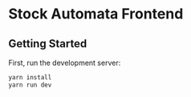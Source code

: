 
# Stock Automata Frontend
## Getting Started

First, run the development server:

```bash
yarn install
yarn run dev
```
